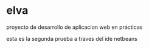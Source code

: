 elva
====
proyecto de desarrollo de aplicacion web en prácticas

esta es la segunda prueba a traves del ide netbeans